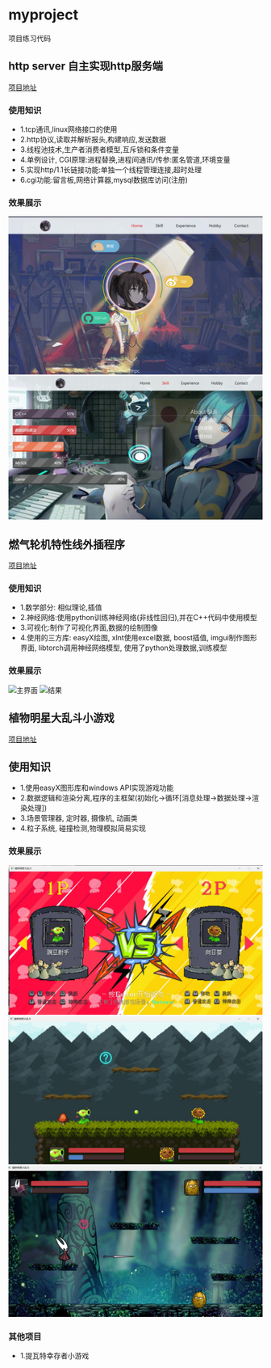 # myproject
项目练习代码

## http server 自主实现http服务端
[项目地址](https://github.com/rebotzz/myproject/tree/main/httpserver)

###  使用知识
- 1.tcp通讯,linux网络接口的使用
- 2.http协议,读取并解析报头,构建响应,发送数据
- 3.线程池技术,生产者消费者模型,互斥锁和条件变量
- 4.单例设计, CGI原理:进程替换,进程间通讯/传参:匿名管道,环境变量
- 5.实现http/1.1长链接功能:单独一个线程管理连接,超时处理
- 6.cgi功能:留言板,网络计算器,mysql数据库访问(注册)

### 效果展示
![主界面1](httpserver/showing/1.jpg)
![主界面2](httpserver/showing/2.jpg)



## 燃气轮机特性线外插程序
[项目地址](https://github.com/rebotzz/myproject/tree/main/turbExtra)

###  使用知识
- 1.数学部分: 相似理论,插值
- 2.神经网络:使用python训练神经网络(非线性回归),并在C++代码中使用模型
- 3.可视化:制作了可视化界面,数据的绘制图像
- 4.使用的三方库: easyX绘图, xlnt使用excel数据, boost插值, imgui制作图形界面, libtorch调用神经网络模型, 使用了python处理数据,训练模型

### 效果展示
![主界面](turbExtra/showing/1.jpg)
![结果](turbExtra/showing/2.jpg)


## 植物明星大乱斗小游戏
[项目地址](https://github.com/rebotzz/myproject/tree/main/plant_star_battle)

## 使用知识
- 1.使用easyX图形库和windows API实现游戏功能
- 2.数据逻辑和渲染分离,程序的主框架(初始化->循环[消息处理->数据处理->渲染处理])
- 3.场景管理器, 定时器, 摄像机, 动画类
- 4.粒子系统, 碰撞检测,物理模拟简易实现

### 效果展示
![选择界面](plant_star_battle/showing/1.jpg)
![游戏界面1](plant_star_battle/showing/2.jpg)
![游戏界面2](plant_star_battle/showing/3.jpg)


### 其他项目
- 1.提瓦特幸存者小游戏
